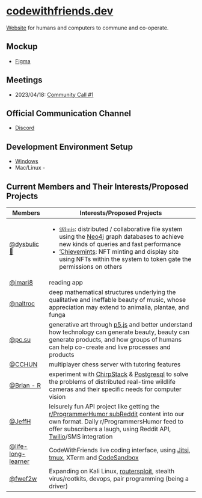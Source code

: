 # [codewithfriends.dev](//codewithfriends.dev)
[Website](//codewithfriends.dev) for humans and computers to commune and co-operate.

## Mockup

* [Figma](https://www.figma.com/file/g86E9GBhrhIHwN01ZZE8lF/Code-With-Friends-Front-Page?node-id=0-1&t=LPycYmpysE7xLxBC-0)

## Meetings

* 2023/04/18: [Community Call #1](meetings/2023-04-18:%20Community%20Call.md)

## Official Communication Channel

* [Discord](//discord.gg/uVgcDMtC)

## Development Environment Setup

* [Windows](setup-windows.md)
* Mac/Linux - 

## Current Members and Their Interests/Proposed Projects

|Members |Interests/Proposed Projects |
--- | --- |
|[@dysbulic 🐙](//discordapp.com/users/308430775684956161)|<ul><li>[𝔐𝔦̈𝔪𝔦𝔰](//mimisb.run): distributed / collaborative file system using the [Neo4j](//neo4j.com) graph databases to achieve new kinds of queries and fast performance</li><li>[’Chievemints](//chiev.es): NFT minting and display site using NFTs within the system to token gate the permissions on others</li></ul>|
|[@imari8](//discordapp.com/users/883139012544569416)|reading app|
|[@naltroc](//discordapp.com/users/568987914986455040)|deep mathematical structures underlying the qualitative and ineffable beauty of music, whose appreciation may extend to animalia, plantae, and funga|
|[@pc.su](//discordapp.com/users/704126768927342592)|generative art through [p5.js](//p5js.org) and better understand how technology can generate beauty, beauty can generate products, and how groups of humans can help co-create and live processes and products|
|[@CCHUN](//discordapp.com/users/628979858927779851)|multiplayer chess server with tutoring features|
|[@Brian - R](//discordapp.com/users/830490232599871529)|experiment with [ChirpStack](//chirpstack.io) & [Postgresql](//postgres.org) to solve the problems of distributed real-time wildlife cameras and their specific needs for computer vision|
|[@JeffH](//discordapp.com/users/286137835814125570)|leisurely fun API project like getting the [r/ProgrammerHumor subReddit](//reddit.com/r/ProgrammerHumor) content into our own format. Daily r/ProgrammersHumor feed to offer subscribers a laugh, using Reddit API, [Twilio](//twilio.com)/SMS integration|
|[@life-long-learner](//discordapp.com/users/827415572111032350)|CodeWithFriends live coding interface, using [Jitsi](//jitsi.org), [tmux](//github.com/tmux/tmux/wiki), XTerm and [CodeSandbox](//codesandbox.io)|
|[@fwef2w](//discordapp.com/users/827415572111032350)| Expanding on Kali Linux, [routersploit](https://www.kali.org/tools/routersploit/), stealth virus/rootkits,  devops, pair programming (being a driver)|
